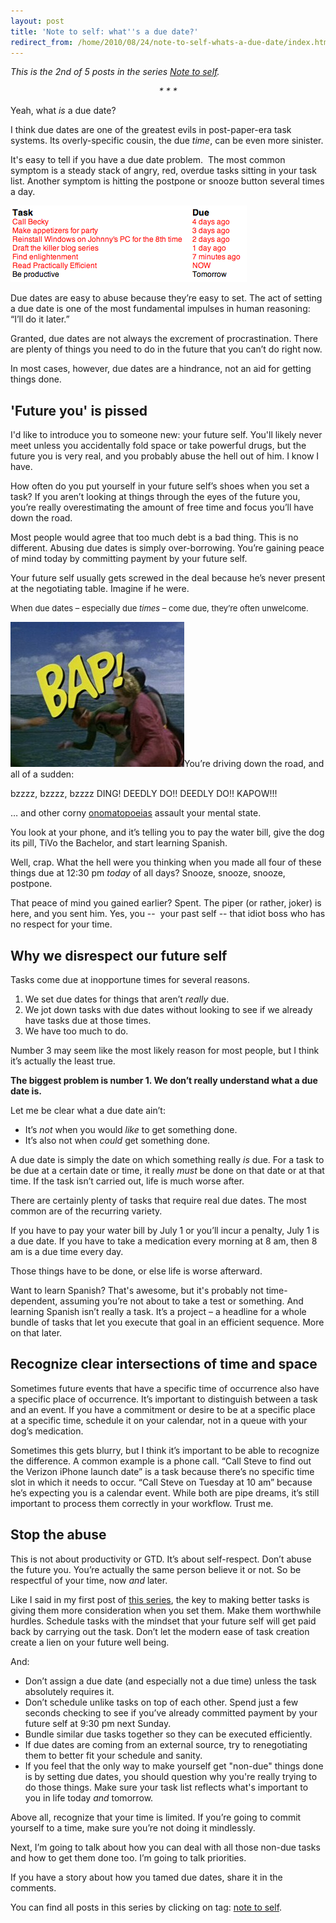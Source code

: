 ```yaml
---
layout: post
title: 'Note to self: what''s a due date?'
redirect_from: /home/2010/08/24/note-to-self-whats-a-due-date/index.html
---
```

<p><em>This is the 2nd of 5 posts in the series <a href="http://www.practicallyefficient.com/tag/note-to-self">Note to self</a>. </em>
<p style="text-align: center;"><em>* * *</em></p>
<p>Yeah, what <em>is</em> a due date?</p>
<p>I think due dates are one of the greatest evils in post-paper-era task systems.  Its overly-specific cousin, the due <em>time</em>, can be even more sinister.</p>
<p>It's easy to tell if you have a due date problem.  The most common symptom is a steady stack of angry, red, overdue tasks sitting in your task list. Another symptom is hitting the postpone or snooze button several times a day.</p>
<p><a href="/img/overdue-tasks-pe.png"><img class="aligncenter size-full wp-image-1072" title="overdue-tasks-pe" src="/img/overdue-tasks-pe.png" alt="" width="378" height="122" /></a></p>
<p>Due dates are easy to abuse because they’re easy to set. The act of setting a due date is one of the most fundamental impulses in human reasoning: “I’ll do it later.”</p>
<p>Granted, due dates are not always the excrement of procrastination.  There are plenty of things you need to do in the future that you can’t do right now.</p>
<p>In most cases, however, due dates are a hindrance, not an aid for getting things done.</p>
<p><!--more--></p>
<h2>'Future you' is pissed</h2>
<p>I'd like to introduce you to someone new: your future self. You'll likely never meet unless you accidentally fold space or take powerful drugs, but the future you is very real, and you probably abuse the hell out of him. I know I have.</p>
<p>How often do you put yourself in your future self’s shoes when you set a task? If you aren’t looking at things through the eyes of the future you, you’re really overestimating the amount of free time and focus you’ll have down the road.</p>
<p>Most people would agree that too much debt is a bad thing. This is no different. Abusing due dates is simply over-borrowing. You’re gaining peace of mind today by committing payment by your future self.</p>
<p>Your future self usually gets screwed in the deal because he’s never present at the negotiating table. Imagine if he were.</p>
<p><span style="font-weight: normal; font-size: 13px;">When due dates – especially due <em>times</em> – come due, they’re often unwelcome.</span></p>
<p><a href="/img/bap-pe.jpg"><img class="size-full wp-image-1070 alignright" title="bap-pe" src="/img/bap-pe.jpg" alt="" width="278" height="232" /></a>You’re driving down the road, and all of a sudden:</p>
<p>bzzzz, bzzzz, bzzzz DING! DEEDLY DO!! DEEDLY DO!! KAPOW!!!</p>
<p>… and other corny <a href="http://www.batmania.com.ar/paginas/serie_onomatopeyas.htm">onomatopoeias</a> assault your mental state.</p>
<p>You look at your phone, and it’s telling you to pay the water bill, give the dog its pill, TiVo the Bachelor, and start learning Spanish.</p>
<p>Well, crap. What the hell were you thinking when you made all four of these things due at 12:30 pm <em>today</em> of all days?  Snooze, snooze, snooze, postpone.</p>
<p>That peace of mind you gained earlier? Spent. The piper (or rather, joker) is here, and you sent him. Yes, you --  your past self -- that idiot boss who has no respect for your time.</p>
<h2>Why we disrespect our future self</h2>
<p>Tasks come due at inopportune times for several reasons.</p>
<ol>
<li>We set due dates for things that aren’t <em>really</em> due.</li>
<li>We jot down tasks with due dates without looking to see if we already have tasks due at those times.</li>
<li>We have too much to do.</li>
</ol>
<p>Number 3 may seem like the most likely reason for most people, but I think it’s actually the least true.</p>
<p><strong>The biggest problem is number 1.  We don’t really understand what a due date is.</strong></p>
<p>Let me be clear what a due date ain’t:</p>
<ul>
<li>It’s <em>not</em> when you would <em>like</em> to get something done.</li>
<li>It’s also not when <em>could</em> get something done.</li>
</ul>
<p>A due date is simply the date on which something really <em>is</em> due.  For a task to be due at a certain date or time, it really <em>must</em> be done on that date or at that time. If the task isn’t carried out, life is much worse after.</p>
<p>There are certainly plenty of tasks that require real due dates. The most common are of the recurring variety.</p>
<p>If you have to pay your water bill by July 1 or you’ll incur a penalty, July 1 is a due date.  If you have to take a medication every morning at 8 am, then 8 am is a due time every day.</p>
<p>Those things have to be done, or else life is worse afterward.</p>
<p>Want to learn Spanish? That's awesome, but it's probably not time-dependent, assuming you’re not about to take a test or something. And learning Spanish isn’t really a task. It’s a project – a headline for a whole bundle of tasks that let you execute that goal in an efficient sequence. More on that later.</p>
<h2 id="recognizeclearintersectionsoftimeandspace">Recognize clear intersections of time and space</h2>
<p>Sometimes future events that have a specific time of occurrence also have a specific place of occurrence.  It’s important to distinguish between a task and an event. If you have a commitment or desire to be at a specific place at a specific time, schedule it on your calendar, not in a queue with your dog’s medication.</p>
<p>Sometimes this gets blurry, but I think it’s important to be able to recognize the difference.  A common example is a phone call.  “Call Steve to find out the Verizon iPhone launch date” is a task because there’s no specific time slot in which it needs to occur.  “Call Steve on Tuesday at 10 am” because he’s expecting you is a calendar event.  While both are pipe dreams, it’s still important to process them correctly in your workflow. Trust me.</p>
<h2 id="stoptheabuse">Stop the abuse</h2>
<p>This is not about productivity or GTD. It’s about self-respect. Don’t abuse the future you.  You’re actually the same person believe it or not. So be respectful of your time, now <em>and</em> later.</p>
<p>Like I said in my first post of <a href="http://www.practicallyefficient.com/tag/note-to-self">this series</a>, the key to making better tasks is giving them more consideration when you set them. Make them worthwhile hurdles. Schedule tasks with the mindset that your future self will get paid back by carrying out the task. Don’t let the modern ease of task creation create a lien on your future well being.</p>
<p>And:</p>
<ul>
<li>Don’t assign a due date (and especially not a due time) unless the task absolutely requires it.</li>
<li>Don’t schedule unlike tasks on top of each other. Spend just a few seconds checking to see if you’ve already committed payment by your future self at 9:30 pm next Sunday.</li>
<li>Bundle similar due tasks together so they can be executed efficiently.</li>
<li>If due dates are coming from an external source, try to renegotiating them to better fit your schedule and sanity.</li>
<li>If you feel that the only way to make yourself get "non-due" things done is by setting due dates, you should question why you're really trying to do those things. Make sure your task list reflects what's important to you in life today <em>and</em> tomorrow.</li>
</ul>
<p>Above all, recognize that your time is limited. If you’re going to commit yourself to a time, make sure you’re not doing it mindlessly.</p>
<p>Next, I’m going to talk about how you can deal with all those non-due tasks and how to get them done too.  I’m going to talk priorities.</p>
<p>If you have a story about how you tamed due dates, share it in the comments.</p>
<p>You can find all posts in this series by clicking on tag: <a href="http://www.practicallyefficient.com/tag/note-to-self">note to self</a>.</p>
